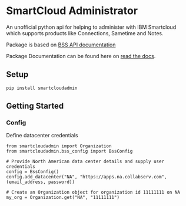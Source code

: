 # SmartCloud Administrator

An unofficial python api for helping to administer with IBM Smartcloud
which supports products like Connections, Sametime and Notes.

Package is based on [BSS API documentation](https://www-10.lotus.com/ldd/appdevwiki.nsf/xpAPIViewer.xsp?lookupName=API+Reference)

Package Documentation can be found here on [read the docs](https://smartcloud-administrator.readthedocs.io/en/latest/).

## Setup
    pip install smartcloudadmin


## Getting Started

### Config
Define datacenter credentials 

    from smartcloudadmin import Organization
    from smartcloudadmin.bss_config import BssConfig

    # Provide North American data center details and supply user credentials
    config = BssConfig()
    config.add_datacenter("NA", "https://apps.na.collabserv.com", (email_address, password))

    # Create an Organization object for organization id 11111111 on NA
    my_org = Organization.get("NA", "11111111")
